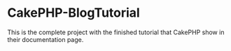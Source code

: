 # CakePHP-BlogTutorial
This is the complete project with the finished  tutorial that CakePHP show in their documentation page.
